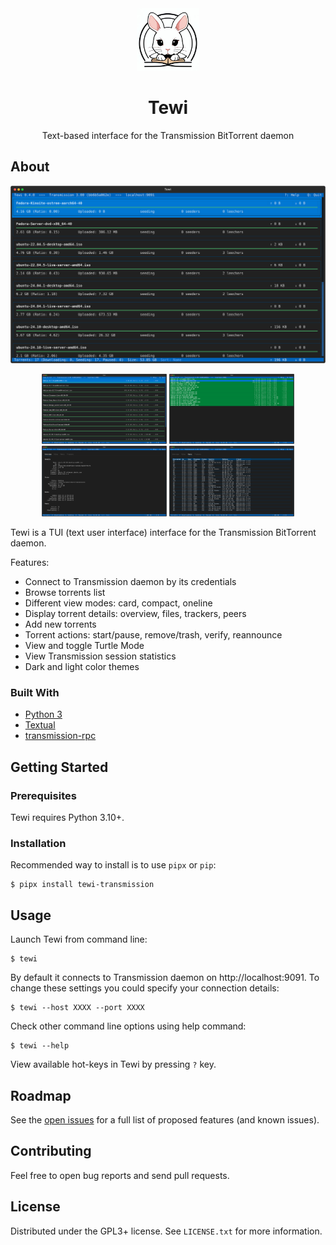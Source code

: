 <div align="center">
  <a href="https://github.com/anlar/tewi">
    <img src="https://raw.githubusercontent.com/anlar/tewi/refs/heads/master/docs/images/tewi-logo.png" alt="Tewi logo" width="100">
  </a>

  <h1>Tewi</h1>

  <p>Text-based interface for the Transmission BitTorrent daemon</p>
</div>

## About

![Tewi Screen Shot](https://raw.githubusercontent.com/anlar/tewi/refs/heads/master/docs/images/tewi-screenshot-1.png)

<p align="center">
  <img src="https://raw.githubusercontent.com/anlar/tewi/refs/heads/master/docs/images/tewi-screenshot-2.png" width="200"/>
  <img src="https://raw.githubusercontent.com/anlar/tewi/refs/heads/master/docs/images/tewi-screenshot-3.png" width="200"/>
  <img src="https://raw.githubusercontent.com/anlar/tewi/refs/heads/master/docs/images/tewi-screenshot-4.png" width="200"/>
  <img src="https://raw.githubusercontent.com/anlar/tewi/refs/heads/master/docs/images/tewi-screenshot-5.png" width="200"/>
</p>

Tewi is a TUI (text user interface) interface for the Transmission BitTorrent daemon.

Features:

- Connect to Transmission daemon by its credentials
- Browse torrents list
- Different view modes: card, compact, oneline
- Display torrent details: overview, files, trackers, peers
- Add new torrents
- Torrent actions: start/pause, remove/trash, verify, reannounce
- View and toggle Turtle Mode
- View Transmission session statistics
- Dark and light color themes

### Built With

* [Python 3](https://www.python.org/)
* [Textual](https://textual.textualize.io/)
* [transmission-rpc](https://github.com/Trim21/transmission-rpc)

## Getting Started

### Prerequisites

Tewi requires Python 3.10+.

### Installation

Recommended way to install is to use `pipx` or `pip`:

```
$ pipx install tewi-transmission
```

## Usage

Launch Tewi from command line:

```
$ tewi
```

By default it connects to Transmission daemon on http://localhost:9091. To change these settings
you could specify your connection details:

```
$ tewi --host XXXX --port XXXX
```

Check other command line options using help command:

```
$ tewi --help
```

View available hot-keys in Tewi by pressing `?` key.

## Roadmap

See the [open issues](https://github.com/anlar/tewi/issues) for a full list of proposed features (and known issues).

## Contributing

Feel free to open bug reports and send pull requests.

## License

Distributed under the GPL3+ license. See `LICENSE.txt` for more information.

